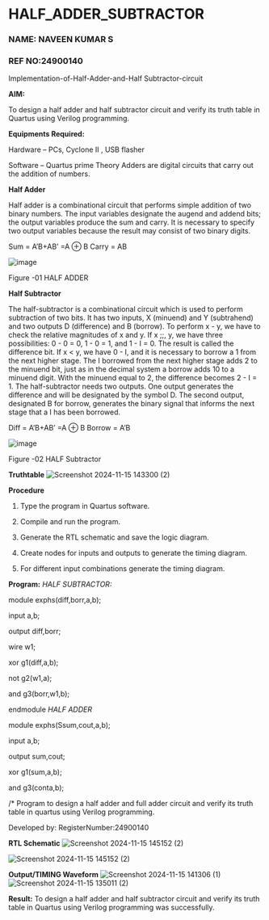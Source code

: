 # HALF_ADDER_SUBTRACTOR
### NAME: NAVEEN KUMAR S
### REF NO:24900140

Implementation-of-Half-Adder-and-Half Subtractor-circuit

**AIM:**

To design a half adder and half subtractor circuit and verify its truth table in Quartus using Verilog programming.

**Equipments Required:**

Hardware – PCs, Cyclone II , USB flasher 

Software – Quartus prime Theory Adders are digital circuits that carry out the addition of numbers.

**Half Adder**

Half adder is a combinational circuit that performs simple addition of two binary numbers. The input variables designate the augend and addend bits; the output variables produce the sum and carry. It is necessary to specify two output variables because the result may consist of two binary digits.

Sum = A’B+AB’ =A ⊕ B Carry = AB

![image](https://github.com/naavaneetha/HALF_ADDER_SUBTRACTOR/assets/154305477/bd4a0b2c-cdbc-4184-ab08-81578f121e1f)

Figure -01 HALF ADDER

**Half Subtractor**

The half-subtractor is a combinational circuit which is used to perform subtraction of two bits. It has two inputs, X (minuend) and Y (subtrahend) and two outputs D (difference) and B (borrow). To perform x - y, we have to check the relative magnitudes of x and y. If x ;;, y, we have three possibilities: 0 - 0 = 0, 1 - 0 = 1, and 1 - I = 0. The result is called the difference bit. If x < y, we have 0 - I, and it is necessary to borrow a 1 from the next higher stage. The I borrowed from the next higher stage adds 2 to the minuend bit, just as in the decimal system a borrow adds 10 to a minuend digit. With the minuend equal to 2, the difference becomes 2 - I = 1. The half-subtractor needs two outputs. One output generates the difference and will be designated by the symbol D. The second output, designated B for borrow, generates the binary signal that informs the next stage that a I has been borrowed. 

Diff = A’B+AB’ =A ⊕ B
Borrow = A’B

 ![image](https://github.com/naavaneetha/HALF_ADDER_SUBTRACTOR/assets/154305477/d76b099c-513f-4e7c-843a-e2fd028a531a)

Figure -02 HALF Subtractor

**Truthtable**
![Screenshot 2024-11-15 143300 (2)](https://github.com/user-attachments/assets/a46ef337-b704-4480-81f3-96f89a36fd0b)


**Procedure**

1.	Type the program in Quartus software.

2.	Compile and run the program.

3.	Generate the RTL schematic and save the logic diagram.

4.	Create nodes for inputs and outputs to generate the timing diagram.

5.	For different input combinations generate the timing diagram.


**Program:**
*HALF SUBTRACTOR:*

module exphs(diff,borr,a,b);

input a,b;

output diff,borr;

wire w1;

xor g1(diff,a,b);

not g2(w1,a);

and g3(borr,w1,b);

endmodule 
*HALF ADDER*

module exphs(Ssum,cout,a,b);

input a,b;

output sum,cout;

xor g1(sum,a,b);

and g3(conta,b);


/* Program to design a half adder and full adder circuit and verify its truth table in quartus using Verilog programming.

Developed by: RegisterNumber:24900140

**RTL Schematic**
![Screenshot 2024-11-15 145152 (2)](https://github.com/user-attachments/assets/c1b17ebd-1545-48d4-a45f-9ec253fddd72)

![Screenshot 2024-11-15 145152 (2)](https://github.com/user-attachments/assets/5d26bce7-440d-43ee-87ea-fbaa8615d66e)

**Output/TIMING Waveform**
![Screenshot 2024-11-15 141306 (1)](https://github.com/user-attachments/assets/4db9f431-31bc-49be-870a-68b48bd6b83b)
![Screenshot 2024-11-15 135011 (2)](https://github.com/user-attachments/assets/3a969d99-7ea9-4f04-9704-bc52364ae311)

**Result:**
To design a half adder and half subtractor circuit and verify its truth table in Quartus using Verilog programming was successfully.
